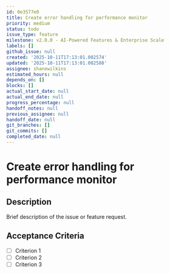 ```yaml
---
id: 0e3577e0
title: Create error handling for performance monitor
priority: medium
status: todo
issue_type: feature
milestone: v2.0.0 - AI-Powered Features & Enterprise Scale
labels: []
github_issue: null
created: '2025-10-11T17:13:01.002574'
updated: '2025-10-11T17:13:01.002588'
assignee: shanewilkins
estimated_hours: null
depends_on: []
blocks: []
actual_start_date: null
actual_end_date: null
progress_percentage: null
handoff_notes: null
previous_assignee: null
handoff_date: null
git_branches: []
git_commits: []
completed_date: null
---
```


# Create error handling for performance monitor

## Description

Brief description of the issue or feature request.

## Acceptance Criteria

- [ ] Criterion 1
- [ ] Criterion 2
- [ ] Criterion 3